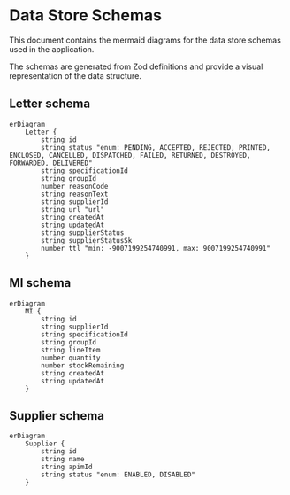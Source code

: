 # Data Store Schemas

This document contains the mermaid diagrams for the data store schemas used in the application.

The schemas are generated from Zod definitions and provide a visual representation of the data structure.

## Letter schema

```mermaid
erDiagram
    Letter {
        string id
        string status "enum: PENDING, ACCEPTED, REJECTED, PRINTED, ENCLOSED, CANCELLED, DISPATCHED, FAILED, RETURNED, DESTROYED, FORWARDED, DELIVERED"
        string specificationId
        string groupId
        number reasonCode
        string reasonText
        string supplierId
        string url "url"
        string createdAt
        string updatedAt
        string supplierStatus
        string supplierStatusSk
        number ttl "min: -9007199254740991, max: 9007199254740991"
    }
```

## MI schema

```mermaid
erDiagram
    MI {
        string id
        string supplierId
        string specificationId
        string groupId
        string lineItem
        number quantity
        number stockRemaining
        string createdAt
        string updatedAt
    }
```

## Supplier schema

```mermaid
erDiagram
    Supplier {
        string id
        string name
        string apimId
        string status "enum: ENABLED, DISABLED"
    }
```
